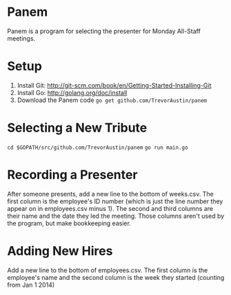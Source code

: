 # Panem
Panem is a program for selecting the presenter for Monday All-Staff meetings.

# Setup
1. Install Git: http://git-scm.com/book/en/Getting-Started-Installing-Git
1. Install Go: http://golang.org/doc/install
1. Download the Panem code
  `go get github.com/TrevorAustin/panem`

# Selecting a New Tribute
`cd $GOPATH/src/github.com/TrevorAustin/panem`
`go run main.go`

# Recording a Presenter
After someone presents, add a new line to the bottom of weeks.csv. The first column is the employee's ID number (which is just the line number they appear on in employees.csv minus 1). The second and third columns are their name and the date they led the meeting.  Those columns aren't used by the program, but make bookkeeping easier.

# Adding New Hires
Add a new line to the bottom of employees.csv. The first column is the employee's name and the second column is the week they started (counting from Jan 1 2014)

